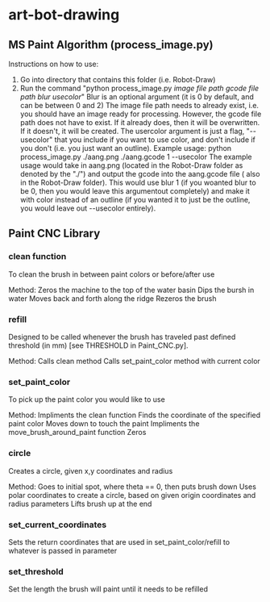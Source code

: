 # art-bot-drawing

## MS Paint Algorithm (process_image.py)

Instructions on how to use:
1. Go into directory that contains this folder (i.e. Robot-Draw)
2. Run the command "python process_image.py *image file path* *gcode file path* *blur* *usecolor*"
Blur is an optional argument (it is 0 by default, and can be between 0 and 2)
The image file path needs to already exist, i.e. you should have an image
ready for processing. However, the gcode file path does not have to exist.
If it already does, then it will be overwritten. If it doesn't, it will be
created. The usercolor argument is just a flag, "--usecolor" that you include if you want to use
color, and don't include if you  don't (i.e. you just want an outline).
Example usage: python process_image.py ./aang.png ./aang.gcode 1 --usecolor
The example usage would take in aang.png (located in the Robot-Draw folder
as denoted by the "./") and output the gcode into the aang.gcode file (
also in the Robot-Draw folder). This would use blur 1 (if you woanted blur to be 0,
then you would leave this argumentout completely) and make it with color instead of
an outline (if you wanted it to just be the outline, you would leave out --usecolor entirely).

## Paint CNC Library
### clean function
To clean the brush in between paint colors or before/after use

Method: 
Zeros the machine to the top of the water basin
Dips the bursh in water
Moves back and forth along the ridge 
Rezeros the brush

### refill
Designed to be called whenever the brush has traveled past defined threshold (in mm) [see THRESHOLD in Paint_CNC.py]. 

Method:
Calls clean method
Calls set_paint_color method with current color

### set_paint_color
To pick up the paint color you would like to use

Method: 
Impliments the clean function
Finds the coordinate of the specified paint color
Moves down to touch the paint
Impliments the move_brush_around_paint function
Zeros

### circle
Creates a circle, given x,y coordinates and radius

Method:
Goes to initial spot, where theta == 0, then puts brush down
Uses polar coordinates to create a circle, based on given origin coordinates and radius parameters
Lifts brush up at the end

### set_current_coordinates
Sets the return coordinates that are used in set_paint_color/refill to whatever is passed in parameter

### set_threshold
Set the length the brush will paint until it needs to be refilled

